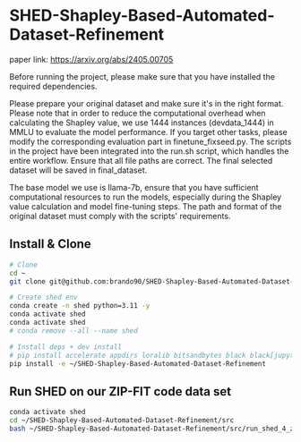 # SHED-Shapley-Based-Automated-Dataset-Refinement

paper link: https://arxiv.org/abs/2405.00705

Before running the project, please make sure that you have installed the required dependencies.

Please prepare your original dataset and make sure it's in the right format.
Please note that in order to reduce the computational overhead when calculating the Shapley value, we use 1444 instances (devdata_1444) in MMLU to evaluate the model performance. If you target other tasks, please modify the corresponding evaluation part in finetune_fixseed.py.
The scripts in the project have been integrated into the run.sh script, which handles the entire workflow. Ensure that all file paths are correct. The final selected dataset will be saved in final_dataset.

The base model we use is llama-7b, ensure that you have sufficient computational resources to run the models, especially during the Shapley value calculation and model fine-tuning steps.
The path and format of the original dataset must comply with the scripts' requirements.

## Install & Clone

```bash
# Clone
cd ~
git clone git@github.com:brando90/SHED-Shapley-Based-Automated-Dataset-Refinement.git

# Create shed env
conda create -n shed python=3.11 -y
conda activate shed
conda activate shed
# conda remove --all --name shed

# Install deps + dev install
# pip install accelerate appdirs loralib bitsandbytes black black[jupyter] datasets fire sentencepiece gradio && pip install git+https://github.com/huggingface/peft.git && pip install git+https://github.com/huggingface/transformers.git
pip install -e ~/SHED-Shapley-Based-Automated-Dataset-Refinement
```

## Run SHED on our ZIP-FIT code data set

```bash
conda activate shed
cd ~/SHED-Shapley-Based-Automated-Dataset-Refinement/src
bash ~/SHED-Shapley-Based-Automated-Dataset-Refinement/src/run_shed_4_zipfit.sh
```
